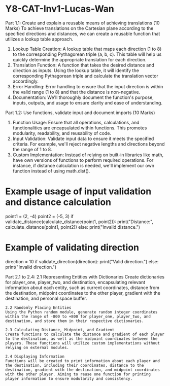 # Y8-CAT-Inv1-Lucas-Wan


Part 1.1: Create and explain a reusable means of achieving translations (10 Marks)
To achieve translations on the Cartesian plane according to the specified directions and distances, we can create a reusable function that utilizes a lookup table approach.

1. Lookup Table Creation: A lookup table that maps each direction (1 to 8) to the corresponding Pythagorean triple (a, b, c). This table will help us quickly determine the appropriate translation for each direction.
2. Translation Function: A function that takes the desired distance and direction as inputs. Using the lookup table, it will identify the corresponding Pythagorean triple and calculate the translation vector accordingly.
3. Error Handling: Error handling to ensure that the input direction is within the valid range (1 to 8) and that the distance is non-negative.
4. Documentation: We'll thoroughly document the function's purpose, inputs, outputs, and usage to ensure clarity and ease of understanding.


Part 1.2:  Use functions, validate input and document imports (10 Marks)
1. Function Usage: Ensure that all operations, calculations, and functionalities are encapsulated within functions. This promotes modularity, readability, and reusability of code.
2. Input Validation: Validate input data to ensure it meets the specified criteria. For example, we'll reject negative lengths and directions beyond the range of 1 to 8.
3. Custom Implementation: Instead of relying on built-in libraries like math, have own versions of functions to perform required operations. For instance, if distance calculation is needed, we'll implement our own function instead of using math.dist().

# Example usage of input validation and distance calculation
point1 = (2, -4)
point2 = (-5, 3)
if validate_distance(calculate_distance(point1, point2)):
    print("Distance:", calculate_distance(point1, point2))
else:
    print("Invalid distance.")

# Example of validating direction
direction = 10
if validate_direction(direction):
    print("Valid direction.")
else:
    print("Invalid direction.")


Part 2.1 to 2.4:
    2.1 Representing Entities with Dictionaries
    Create dictionaries for player_one, player_two, and destination, encapsulating relevant information about each entity, such as current coordinates, distance from the destination, midpoint coordinates to the other player, gradient with the destination, and personal space buffer.

    2.2 Randomly Placing Entities
    Using the Python random module, generate random integer coordinates within the range of -800 to +800 for player_one, player_two, and destination, and store them in their respective dictionaries.

    2.3 Calculating Distance, Midpoint, and Gradient
    Create functions to calculate the distance and gradient of each player to the destination, as well as the midpoint coordinates between the players. These functions will utilize custom implementations without relying on external modules.

    2.4 Displaying Information
    Functions will be created to print information about each player and the destination, including their coordinates, distance to the destination, gradient with the destination, and midpoint coordinates with the other player. Aiming to reuse one function for printing player information to ensure modularity and consistency.
